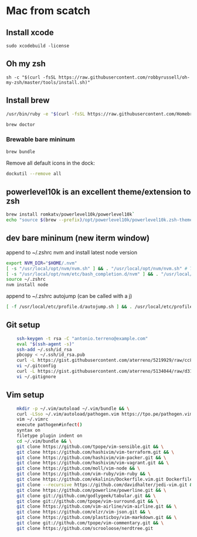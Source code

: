 # Mac from scatch

## Install xcode

`sudo xcodebuild -license`

## Oh my zsh

`sh -c "$(curl -fsSL https://raw.githubusercontent.com/robbyrussell/oh-my-zsh/master/tools/install.sh)"`

## Install brew

```bash
/usr/bin/ruby -e "$(curl -fsSL https://raw.githubusercontent.com/Homebrew/install/master/§install)"

brew doctor
```

### Brewable bare mininum

```bash
brew bundle
```

Remove all default icons in the dock:

```bash
dockutil --remove all
```

## powerlevel10k is an excellent theme/extension to zsh

```bash
brew install romkatv/powerlevel10k/powerlevel10k`
echo "source $(brew --prefix)/opt/powerlevel10k/powerlevel10k.zsh-theme" >>~/.zshrc`
```

## dev bare mininum (new iterm window)

append to ~/.zshrc nvm and install latest node version

```bash
export NVM_DIR="$HOME/.nvm"
[ -s "/usr/local/opt/nvm/nvm.sh" ] && . "/usr/local/opt/nvm/nvm.sh" # This loads nvm
[ -s "/usr/local/opt/nvm/etc/bash_completion.d/nvm" ] && . "/usr/local/opt/nvm/etc/bash_completion.d/nvm" # This loads nvm bash_completion
source ~/.zshrc
nvm install node
```
append to ~/.zshrc autojump (can be called with a j) 
  ```bash
  [ -f /usr/local/etc/profile.d/autojump.sh ] && . /usr/local/etc/profile.d/autojump.sh
  ```

## Git setup

```bash
    ssh-keygen -t rsa -C "antonio.terreno@example.com"
    eval "$(ssh-agent -s)"
    ssh-add ~/.ssh/id_rsa
    pbcopy < ~/.ssh/id_rsa.pub
    curl -L https://gist.githubusercontent.com/aterreno/5219929/raw/cc8fcbf5a6a496de381c7124d0e21cc241f87843/.gitconfig > ~/.gitconfig
    vi ~/.gitconfig
    curl -L https://gist.githubusercontent.com/aterreno/5134044/raw/d31e8ca14eb895e77a85652da3869dc29af38f8a/.gitignore > ~/.gitignore
    vi ~/.gitignore
```

## Vim setup

```bash
    mkdir -p ~/.vim/autoload ~/.vim/bundle && \
    curl -LSso ~/.vim/autoload/pathogen.vim https://tpo.pe/pathogen.vim
    vim ~/.vimrc
    execute pathogen#infect()
    syntax on
    filetype plugin indent on
    cd ~/.vim/bundle && \
    git clone https://github.com/tpope/vim-sensible.git && \
    git clone https://github.com/hashivim/vim-terraform.git && \
    git clone https://github.com/hashivim/vim-packer.git && \
    git clone https://github.com/hashivim/vim-vagrant.git && \
    git clone https://github.com/moll/vim-node && \
    git clone https://github.com/vim-ruby/vim-ruby && \
    git clone https://github.com/ekalinin/Dockerfile.vim.git Dockerfile && \
    git clone --recursive https://github.com/davidhalter/jedi-vim.git && \
    git clone https://github.com/powerline/powerline.git && \
    git clone git://github.com/godlygeek/tabular.git && \
    git clone git://github.com/tpope/vim-surround.git && \
    git clone https://github.com/vim-airline/vim-airline.git && \
    git clone https://github.com/elzr/vim-json.git && \
    git clone https://github.com/plasticboy/vim-markdown.git && \
    git clone git://github.com/tpope/vim-commentary.git && \
    git clone https://github.com/scrooloose/nerdtree.git
```
